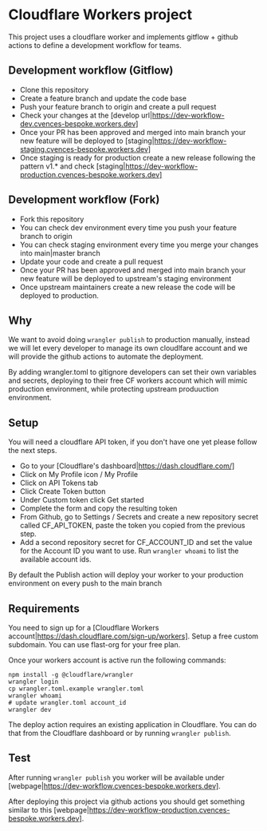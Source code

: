 # Cloudflare Workers project

This project uses a cloudflare worker and implements gitflow + github actions to define a development workflow for teams.

## Development workflow (Gitflow)

* Clone this repository
* Create a feature branch and update the code base
* Push your feature branch to origin and create a pull request
* Check your changes at the [develop url|https://dev-workflow-dev.cvences-bespoke.workers.dev]
* Once your PR has been approved and merged into main branch your new feature will be deployed to [staging|https://dev-workflow-staging.cvences-bespoke.workers.dev]
* Once staging is ready for production create a new release following the pattern v1.* and check [staging|https://dev-workflow-production.cvences-bespoke.workers.dev]

## Development workflow (Fork)

* Fork this repository
* You can check dev environment every time you push your feature branch to origin
* You can check staging environment every time you merge your changes into main|master branch
* Update your code and create a pull request
* Once your PR has been approved and merged into main branch your new feature will be deployed to upstream's staging environment
* Once upstream maintainers create a new release the code will be deployed to production.

## Why

We want to avoid doing `wrangler publish` to production manually, instead we will let every developer to manage its own cloudlfare account and we will provide the github actions to automate the deployment.

By adding wrangler.toml to gitignore developers can set their own variables and secrets, deploying to their free CF workers account which will mimic production environment, while protecting upstream produuction environment.

## Setup

You will need a cloudflare API token, if you don't have one yet please follow the next steps.

* Go to your [Cloudflare's dashboard|https://dash.cloudflare.com/]
* Click on My Profile icon / My Profile
* Click on API Tokens tab
* Click Create Token button
* Under Custom token click Get started
* Complete the form and copy the resulting token
* From Github, go to Settings / Secrets and create a new repository secret called CF_API_TOKEN, paste the token you copied from the previous step.
* Add a second repository secret for CF_ACCOUNT_ID and set the value for the Account ID you want to use. Run `wrangler whoami` to list the available account ids.

By default the Publish action will deploy your worker to your production environment on every push to the main branch

## Requirements

You need to sign up for a [Cloudflare Workers account|https://dash.cloudflare.com/sign-up/workers]. Setup a free custom subdomain. You can use flast-org for your free plan.

Once your workers account is active run the following commands:

```
npm install -g @cloudflare/wrangler
wrangler login
cp wrangler.toml.example wrangler.toml
wrangler whoami
# update wrangler.toml account_id
wrangler dev
```

The deploy action requires an existing application in Cloudflare. You can do that from the Cloudflare dashboard or by running `wrangler publish`.

## Test

After running `wrangler publish` you worker will be available under [webpage|https://dev-workflow.cvences-bespoke.workers.dev].

After deploying this project via github actions you should get something similar to this [webpage|https://dev-workflow-production.cvences-bespoke.workers.dev].